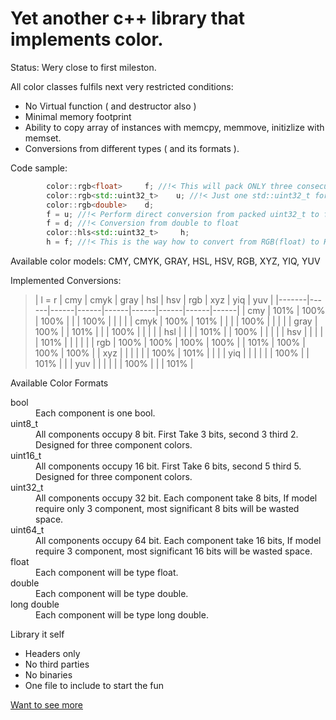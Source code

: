 
# Yet another c++ library that implements color.
Status: Wery close to first mileston.

All color classes fulfils next very restricted conditions:
- No Virtual function ( and destructor also )
- Minimal memory footprint
- Ability to copy array of instances with memcpy, memmove, initizlize with memset.
- Conversions from different types ( and its formats ).
 
Code sample:
```c++
        color::rgb<float>     f; //!< This will pack ONLY three consecutive floats in memory 
        color::rgb<std::uint32_t>    u; //!< Just one std::uint32_t for all. 
        color::rgb<double>    d;
        f = u; //!< Perform direct conversion from packed uint32_t to float.
        f = d; //!< Conversion from double to float
        color::hls<std::uint32_t>     h;
        h = f; //!< This is the way how to convert from RGB(float) to HLS(std::uint32_t).
```
Available color models: CMY, CMYK, GRAY, HSL, HSV, RGB, XYZ, YIQ, YUV

Implemented Conversions:
> | l = r | cmy  | cmyk | gray | hsl  | hsv  | rgb  | xyz  | yiq  | yuv  |
> |-------|------|------|------|------|------|------|------|------|
> | cmy   | 101% | 100% | 100% |      |      | 100% |      |      |      |
> | cmyk  | 100% | 101% |      |      |      | 100% |      |      |      |
> | gray  | 100% |      | 101% |      |      | 100% |      |      |      |
> | hsl   |      |      |      | 101% |      | 100% |      |      |      |
> | hsv   |      |      |      |      | 101% |      |      |      |      |
> | rgb   | 100% | 100% | 100% | 100% |      | 101% | 100% | 100% | 100% |
> | xyz   |      |      |      |      |      | 100% | 101% |      |      |
> | yiq   |      |      |      |      |      | 100% |      | 101% |      |
> | yuv   |      |      |      |      |      | 100% |      |      | 101% |

Available Color Formats
<dl>
<dt>bool</dt>
    <dd> Each component is one bool.</dd>
<dt>uint8_t</dt>
    <dd> All components occupy 8 bit. First Take 3 bits, second 3 third 2. Designed for three component colors.</dd>
<dt>uint16_t</dt>
    <dd> All components occupy 16 bit. First Take 6 bits, second 5 third 5. Designed for three component colors.</dd>
<dt>uint32_t</dt>
    <dd> All components occupy 32 bit. Each component take 8 bits, If model require only 3 component, most significant 8 bits will be wasted space.</dd>
<dt>uint64_t</dt>
    <dd> All components occupy 64 bit. Each component take 16 bits, If model require 3 component, most significant  16 bits will be wasted space.</dd>
<dt>float</dt>
    <dd> Each component will be type float.</dd> 
<dt>double</dt>
    <dd> Each component will be type double.</dd> 
<dt>long double</dt>
    <dd> Each component will be type long double.</dd> 
</dl>

Library it self
- Headers only
- No third parties
- No binaries
- One file to include to start the fun

[Want to see more](doc/index.html)

